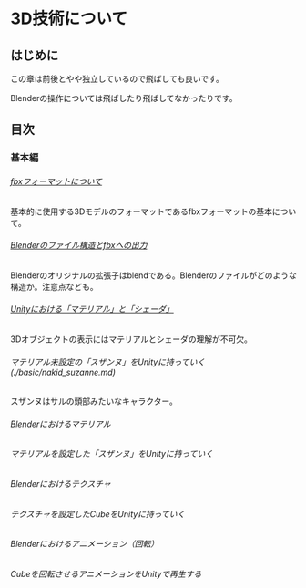 # 3D技術について

## はじめに

この章は前後とやや独立しているので飛ばしても良いです。

Blenderの操作については飛ばしたり飛ばしてなかったりです。

## 目次

### 基本編

###### [fbxフォーマットについて](./basic/fbx_format.md)

基本的に使用する3Dモデルのフォーマットであるfbxフォーマットの基本について。

###### [Blenderのファイル構造とfbxへの出力](./basic/blender_fbx.md)

Blenderのオリジナルの拡張子はblendである。Blenderのファイルがどのような構造か。注意点なども。

###### [Unityにおける「マテリアル」と「シェーダ」](./basic/material_and_shader.md)

3Dオブジェクトの表示にはマテリアルとシェーダの理解が不可欠。

###### マテリアル未設定の「スザンヌ」をUnityに持っていく(./basic/nakid_suzanne.md)

スザンヌはサルの頭部みたいなキャラクター。

###### Blenderにおけるマテリアル

###### マテリアルを設定した「スザンヌ」をUnityに持っていく

###### Blenderにおけるテクスチャ

###### テクスチャを設定したCubeをUnityに持っていく

###### Blenderにおけるアニメーション（回転）

###### Cubeを回転させるアニメーションをUnityで再生する





